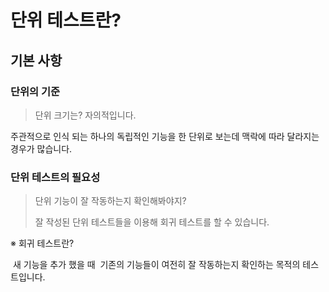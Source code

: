 # 단위 테스트란?

## 기본 사항

### 단위의 기준

> 단위 크기는? 자의적입니다.

주관적으로 인식 되는 하나의 독립적인 기능을 한 단위로 보는데 맥락에 따라 달라지는 경우가 많습니다.

### 단위 테스트의 필요성

> 단위 기능이 잘 작동하는지 확인해봐야지?
>
> 잘 작성된 단위 테스트들을 이용해 회귀 테스트를 할 수 있습니다.

※ 회귀 테스트란?

​ 새 기능을 추가 했을 때 ​ 기존의 기능들이 여전히 잘 작동하는지 ​ 확인하는 목적의 테스트입니다.
